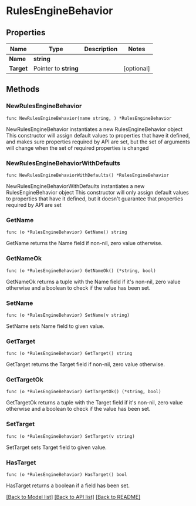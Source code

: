 # RulesEngineBehavior

## Properties

Name | Type | Description | Notes
------------ | ------------- | ------------- | -------------
**Name** | **string** |  | 
**Target** | Pointer to **string** |  | [optional] 

## Methods

### NewRulesEngineBehavior

`func NewRulesEngineBehavior(name string, ) *RulesEngineBehavior`

NewRulesEngineBehavior instantiates a new RulesEngineBehavior object
This constructor will assign default values to properties that have it defined,
and makes sure properties required by API are set, but the set of arguments
will change when the set of required properties is changed

### NewRulesEngineBehaviorWithDefaults

`func NewRulesEngineBehaviorWithDefaults() *RulesEngineBehavior`

NewRulesEngineBehaviorWithDefaults instantiates a new RulesEngineBehavior object
This constructor will only assign default values to properties that have it defined,
but it doesn't guarantee that properties required by API are set

### GetName

`func (o *RulesEngineBehavior) GetName() string`

GetName returns the Name field if non-nil, zero value otherwise.

### GetNameOk

`func (o *RulesEngineBehavior) GetNameOk() (*string, bool)`

GetNameOk returns a tuple with the Name field if it's non-nil, zero value otherwise
and a boolean to check if the value has been set.

### SetName

`func (o *RulesEngineBehavior) SetName(v string)`

SetName sets Name field to given value.


### GetTarget

`func (o *RulesEngineBehavior) GetTarget() string`

GetTarget returns the Target field if non-nil, zero value otherwise.

### GetTargetOk

`func (o *RulesEngineBehavior) GetTargetOk() (*string, bool)`

GetTargetOk returns a tuple with the Target field if it's non-nil, zero value otherwise
and a boolean to check if the value has been set.

### SetTarget

`func (o *RulesEngineBehavior) SetTarget(v string)`

SetTarget sets Target field to given value.

### HasTarget

`func (o *RulesEngineBehavior) HasTarget() bool`

HasTarget returns a boolean if a field has been set.


[[Back to Model list]](../README.md#documentation-for-models) [[Back to API list]](../README.md#documentation-for-api-endpoints) [[Back to README]](../README.md)


